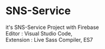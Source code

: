 # SNS-Service

it's SNS-Service Project with Firebase</br>
Editor : Visual Studio Code,</br>
Extension : Live Sass Compiler, ES7
